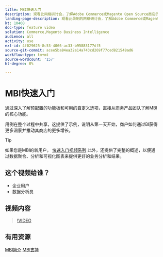 ```yaml
---
title: MBI快速入门
description: 观看此网络研讨会，了解Adobe Commerce或Magento Open Source商店的MBI核心功能。
landing-page-description: 观看此录制的网络研讨会，了解Adobe Commerce或Magento Open Source商店的MBI核心功能。
kt: 10408
doc-type: feature video
solution: Commerce,Magento Business Intelligence
audience: all
activity: use
exl-id: 4f029625-8c53-4066-ac33-b95883177df5
source-git-commit: acee5ba84ea32e14a743cd269f77ced821548ad6
workflow-type: tm+mt
source-wordcount: '157'
ht-degree: 0%

---
```


# MBI快速入门

通过深入了解预配置的功能板和可用的自定义选项，直接从商务产品团队了解MBI的核心功能。

用例在整个过程中共享，这提供了示例，说明从第一天开始，商户如何通过BI获得更多洞察并推动其商店的更多增长。

>[!TIP]
>
>如果您是MBI的新用户， [快速入门视频系列](./../1-overview.md) 此外，还提供了完整的概述，以便通过数据聚合、分析和可视化图表来提供更好的业务分析和结果。

## 这个视频给谁？

- 企业用户
- 数据分析员

## 视频内容

>[!VIDEO](https://video.tv.adobe.com/v/342501?quality=12&learn=on)

## 有用资源

[MBI简介](https://docs.magento.com/mbi/getting-started/getting-started.html)
[MBI支持](https://support.magento.com/hc/en-us/articles/360016730811)
